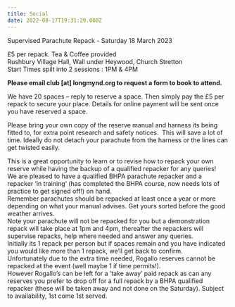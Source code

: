 ```yaml
---
title: Social
date: 2022-08-17T19:31:20.000Z
---
```

Supervised Parachute Repack - Saturday 18 March 2023

£5 per repack. Tea & Coffee provided\
Rushbury Village Hall, Wall under Heywood, Church Stretton\
Start Times spilt into 2 sessions : 1PM & 4PM

**Please email club \[at] longmynd.org to request a form to book to attend.**

We have 20 spaces – reply to reserve a space. Then simply pay the £5 per repack to secure your place. Details for online payment will be sent once you have reserved a space.

Please bring your own copy of the reserve manual and harness its being fitted to, for extra point research and safety notices.  This will save a lot of time. Ideally do not detach your parachute from the harness or the lines can get twisted easily.

This is a great opportunity to learn or to revise how to repack your own reserve while having the backup of a qualified repacker for any queries!\
We are pleased to have a qualified BHPA parachute repacker and a repacker ‘in training’ (has completed the BHPA course, now needs lots of practice to get signed off!) on hand.\
Remember parachutes should be repacked at least once a year or more depending on what your manual advises. Get yours sorted before the good weather arrives.\
Note your parachute will not be repacked for you but a demonstration repack will take place at 1pm and 4pm, thereafter the repackers will supervise repacks, help where needed and answer any queries.\
Initially its 1 repack per person but if spaces remain and you have indicated you would like more than 1 repack, we’ll get back to confirm.\
Unfortunately due to the extra time needed, Rogallo reserves cannot be repacked at the event (well maybe 1 if time permits!).\
However Rogallo’s can be left for a ‘take away’ paid repack as can any reserves you prefer to drop off for a full repack by a BHPA qualified repacker (these will be taken away and not done on the Saturday). Subject to availability, 1st come 1st served.